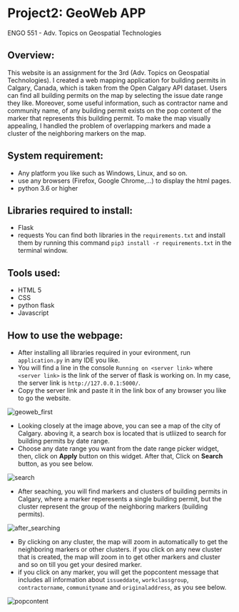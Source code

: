 # Project2: GeoWeb APP

ENGO 551 - Adv. Topics on Geospatial Technologies

## Overview:
This website is an assignment for the 3rd (Adv. Topics on Geospatial Technologies). I created a web mapping application for building permits in Calgary, Canada, which is taken from the Open Calgary API dataset. Users can find all building permits on the map by selecting the issue date range they like. Moreover, some useful information, such as contractor name and community name, of any building permit exists on the pop content of the marker that represents this building permit. To make the map visually appealing, I handled the problem of overlapping markers and made a cluster of the neighboring markers on the map.   

## System requirement:
- Any platform you like such as Windows, Linux, and so on. 
- use any browsers (Firefox, Google Chrome,...) to display the html pages. 
- python 3.6 or higher

## Libraries required to install:
- Flask 
- requests
You can find both libraries in the `requirements.txt` and install them by running this command `pip3 install -r requirements.txt` in the terminal window.

## Tools used:
- HTML 5
- CSS
- python flask 
- Javascript

## How to use the webpage:
* After installing all libraries required in your evironment, run `application.py` in any IDE you like.
* You will find a line in the console `Running on <server link>` where `<server link>` is the link of the server of flask is working on. In my case, the server link is `http://127.0.0.1:5000/`. 
* Copy the server link and paste it in the link box of any browser you like to go the website.

![geoweb_first](https://user-images.githubusercontent.com/26576895/109386236-08d4ee80-7902-11eb-98a7-c07aff6c7255.JPG)

* Looking closely at the image above, you can see a map of the city of Calgary. aboving it, a search box is located that is utliized to search for building permits by date range. 
* Choose any date range you want from the date range picker widget, then, click on **Apply** button on this widget. After that, Click on **Search** button, as you see below.

![search](https://user-images.githubusercontent.com/26576895/109386591-476ba880-7904-11eb-99f0-56a40fe3e6b4.JPG)

* After seaching, you will find markers and clusters of building permits in Calgary, where a marker reperesents a single building permit, but the cluster represent the group of the neighboring markers (building permits).

![after_searching](https://user-images.githubusercontent.com/26576895/109386784-d4633180-7905-11eb-991e-0edbccbb7fbc.JPG)

* By clicking on any cluster, the map will zoom in automatically to get the neighboring markers or other clusters. if you click on any new cluster that is created, the map will zoom in to get other markers and cluster and so on till you get your desired marker. 
* if you click on any marker, you will get the popcontent message that includes all information about `issueddate`, `workclassgroup`, `contractorname`, `communityname` and `originaladdress`, as you see below.

![popcontent](https://user-images.githubusercontent.com/26576895/109387046-8e0ed200-7907-11eb-8677-23f57ff4727a.JPG)









